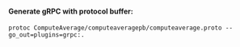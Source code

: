 #### Generate gRPC with protocol buffer:
<pre><code>protoc ComputeAverage/computeaveragepb/computeaverage.proto --go_out=plugins=grpc:.</code></pre>
